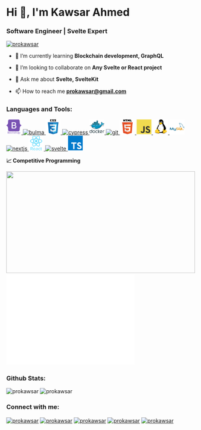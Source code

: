 <h1 align="left">Hi 👋, I'm Kawsar Ahmed</h1>
<h3 align="left">Software Engineer | Svelte Expert</h3>

<p align="left"> <a href="https://github.com/ryo-ma/github-profile-trophy"><img src="https://github-profile-trophy.vercel.app/?username=prokawsar" alt="prokawsar" /></a> </p>

- 🌱 I’m currently learning **Blockchain development, GraphQL**

- 👯 I’m looking to collaborate on **Any Svelte or React project**

- 💬 Ask me about **Svelte, SvelteKit**

- 📫 How to reach me **prokawsar@gmail.com**


<h3 align="left">Languages and Tools:</h3>
<p align="left"> <a href="https://getbootstrap.com" target="_blank" rel="noreferrer"> <img src="https://raw.githubusercontent.com/devicons/devicon/master/icons/bootstrap/bootstrap-plain-wordmark.svg" alt="bootstrap" width="40" height="40"/> </a> <a href="https://bulma.io/" target="_blank" rel="noreferrer"> <img src="https://raw.githubusercontent.com/gilbarbara/logos/804dc257b59e144eaca5bc6ffd16949752c6f789/logos/bulma.svg" alt="bulma" width="40" height="40"/> </a> <a href="https://www.w3schools.com/css/" target="_blank" rel="noreferrer"> <img src="https://raw.githubusercontent.com/devicons/devicon/master/icons/css3/css3-original-wordmark.svg" alt="css3" width="40" height="40"/> </a> <a href="https://www.cypress.io" target="_blank" rel="noreferrer"> <img src="https://raw.githubusercontent.com/simple-icons/simple-icons/6e46ec1fc23b60c8fd0d2f2ff46db82e16dbd75f/icons/cypress.svg" alt="cypress" width="40" height="40"/> </a> <a href="https://www.docker.com/" target="_blank" rel="noreferrer"> <img src="https://raw.githubusercontent.com/devicons/devicon/master/icons/docker/docker-original-wordmark.svg" alt="docker" width="40" height="40"/> </a> <a href="https://git-scm.com/" target="_blank" rel="noreferrer"> <img src="https://www.vectorlogo.zone/logos/git-scm/git-scm-icon.svg" alt="git" width="40" height="40"/> </a> <a href="https://www.w3.org/html/" target="_blank" rel="noreferrer"> <img src="https://raw.githubusercontent.com/devicons/devicon/master/icons/html5/html5-original-wordmark.svg" alt="html5" width="40" height="40"/> </a> <a href="https://developer.mozilla.org/en-US/docs/Web/JavaScript" target="_blank" rel="noreferrer"> <img src="https://raw.githubusercontent.com/devicons/devicon/master/icons/javascript/javascript-original.svg" alt="javascript" width="40" height="40"/> </a> <a href="https://www.linux.org/" target="_blank" rel="noreferrer"> <img src="https://raw.githubusercontent.com/devicons/devicon/master/icons/linux/linux-original.svg" alt="linux" width="40" height="40"/> </a> <a href="https://www.mysql.com/" target="_blank" rel="noreferrer"> <img src="https://raw.githubusercontent.com/devicons/devicon/master/icons/mysql/mysql-original-wordmark.svg" alt="mysql" width="40" height="40"/> </a> <a href="https://nextjs.org/" target="_blank" rel="noreferrer"> <img src="https://cdn.worldvectorlogo.com/logos/nextjs-2.svg" alt="nextjs" width="40" height="40"/> </a> <a href="https://reactjs.org/" target="_blank" rel="noreferrer"> <img src="https://raw.githubusercontent.com/devicons/devicon/master/icons/react/react-original-wordmark.svg" alt="react" width="40" height="40"/> </a> <a href="https://svelte.dev" target="_blank" rel="noreferrer"> <img src="https://upload.wikimedia.org/wikipedia/commons/1/1b/Svelte_Logo.svg" alt="svelte" width="40" height="40"/> </a> <a href="https://www.typescriptlang.org/" target="_blank" rel="noreferrer"> <img src="https://raw.githubusercontent.com/devicons/devicon/master/icons/typescript/typescript-original.svg" alt="typescript" width="40" height="40"/> </a> </p>

<b>&#128200; Competitive Programming</b>
<p float="left">
<img height="270em" width="500em" src="https://leetcard.jacoblin.cool/prokawsar?theme=light&font=Karma&ext=contest" />
<img height="240em" src="https://raw.githubusercontent.com/prokawsar/cf-stats/master/output/light_card.svg" />
</p>

<h3 align="left">Github Stats:</h3>
<p float="left"><img height="180em" src="https://github-readme-stats.vercel.app/api/top-langs?username=prokawsar&show_icons=true&title_color=ad1fe0&bg_color=e6e6e6&locale=en&layout=compact" alt="prokawsar" />
<img height="180em" src="https://github-readme-stats.vercel.app/api?username=prokawsar&show_icons=true&title_color=b321e8&bg_color=ededed&locale=en" alt="prokawsar" /></p>

<h3 align="left">Connect with me:</h3>
<p align="left">
<a href="https://linkedin.com/in/prokawsar" target="blank"><img align="center" src="https://raw.githubusercontent.com/rahuldkjain/github-profile-readme-generator/master/src/images/icons/Social/linked-in-alt.svg" alt="prokawsar" height="30" width="40" /></a>
<a href="https://www.codechef.com/users/prokawsar" target="blank"><img align="center" src="https://cdn.jsdelivr.net/npm/simple-icons@3.1.0/icons/codechef.svg" alt="prokawsar" height="30" width="40" /></a>
<a href="https://www.hackerrank.com/prokawsar" target="blank"><img align="center" src="https://raw.githubusercontent.com/rahuldkjain/github-profile-readme-generator/master/src/images/icons/Social/hackerrank.svg" alt="prokawsar" height="30" width="40" /></a>
<a href="https://codeforces.com/profile/prokawsar" target="blank"><img align="center" src="https://raw.githubusercontent.com/rahuldkjain/github-profile-readme-generator/master/src/images/icons/Social/codeforces.svg" alt="prokawsar" height="30" width="40" /></a>
<a href="https://www.leetcode.com/prokawsar" target="blank"><img align="center" src="https://raw.githubusercontent.com/rahuldkjain/github-profile-readme-generator/master/src/images/icons/Social/leet-code.svg" alt="prokawsar" height="30" width="40" /></a>
</p>
